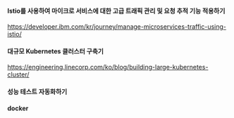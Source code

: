 #### Istio를 사용하여 마이크로 서비스에 대한 고급 트래픽 관리 및 요청 추적 기능 적용하기
https://developer.ibm.com/kr/journey/manage-microservices-traffic-using-istio/

#### 대규모 Kubernetes 클러스터 구축기
https://engineering.linecorp.com/ko/blog/building-large-kubernetes-cluster/

#### 성능 테스트 자동화하기


#### docker
